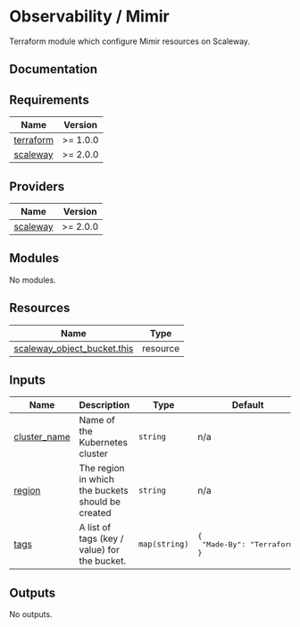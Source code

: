 # Observability / Mimir

Terraform module which configure Mimir resources on Scaleway.

## Documentation

<!-- BEGINNING OF PRE-COMMIT-TERRAFORM DOCS HOOK -->
## Requirements

| Name | Version |
|------|---------|
| <a name="requirement_terraform"></a> [terraform](#requirement\_terraform) | >= 1.0.0 |
| <a name="requirement_scaleway"></a> [scaleway](#requirement\_scaleway) | >= 2.0.0 |

## Providers

| Name | Version |
|------|---------|
| <a name="provider_scaleway"></a> [scaleway](#provider\_scaleway) | >= 2.0.0 |

## Modules

No modules.

## Resources

| Name | Type |
|------|------|
| [scaleway_object_bucket.this](https://registry.terraform.io/providers/scaleway/scaleway/latest/docs/resources/object_bucket) | resource |

## Inputs

| Name | Description | Type | Default | Required |
|------|-------------|------|---------|:--------:|
| <a name="input_cluster_name"></a> [cluster\_name](#input\_cluster\_name) | Name of the Kubernetes cluster | `string` | n/a | yes |
| <a name="input_region"></a> [region](#input\_region) | The region in which the buckets should be created | `string` | n/a | yes |
| <a name="input_tags"></a> [tags](#input\_tags) | A list of tags (key / value) for the bucket. | `map(string)` | <pre>{<br>  "Made-By": "Terraform"<br>}</pre> | no |

## Outputs

No outputs.
<!-- END OF PRE-COMMIT-TERRAFORM DOCS HOOK -->

